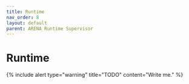 ```yaml
---
title: Runtime
nav_order: 8
layout: default
parent: ARENA Runtime Supervisor
---
```


# Runtime

{% include alert type="warning" title="TODO" content="Write me." %}

